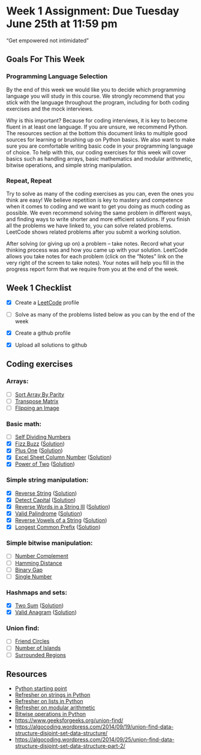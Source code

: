 # Week 1 Assignment: Due Tuesday June 25th at 11:59 pm

“Get empowered not intimidated” 

## Goals For This Week
### Programming Language Selection
By the end of this week we would like you to decide which programming language you will study in this course.  We strongly recommend that you stick with the language throughout the program, including for both coding exercises and the mock interviews.

Why is this important? Because for coding interviews, it is key to become fluent in at least one language. If you are unsure, we recommend Python. The resources section at the bottom this document links to multiple good sources for learning or brushing up on Python basics. We also want to make sure you are comfortable writing basic code in your programming language of choice. To help with this, our coding exercises for this week will cover basics such as handling arrays, basic mathematics and modular arithmetic, bitwise operations, and simple string manipulation.

### Repeat, Repeat
Try to solve as many of the coding exercises as you can, even the ones you think are easy! We believe repetition is key to mastery and competence when it comes to coding and we want to get you doing as much coding as possible. We even recommend solving the same problem in different ways, and finding ways to write shorter and more efficient solutions. If you finish all the problems we have linked to, you can solve related problems. LeetCode shows related problems after you submit a working solution.

After solving (or giving up on) a problem – take notes. Record what your thinking process was and how you came up with your solution. LeetCode allows you take notes for each problem (click on the “Notes” link on the very right of the screen to take notes). Your notes will help you fill in the progress report form that we require from you at the end of the week.

## Week 1 Checklist
- [x] Create a [LeetCode](https://leetcode.com/) profile
- [ ] Solve as many of the problems listed below as you can by the end of the week
- [x] Create a github profile
- [x] Upload all solutions to github


## Coding exercises
### Arrays:
- [ ] [Sort Array By Parity](https://leetcode.com/problems/sort-array-by-parity)
- [ ] [Transpose Matrix](https://leetcode.com/problems/transpose-matrix)
- [ ] [Flipping an Image](https://leetcode.com/problems/flipping-an-image)

### Basic math:
- [ ] [Self Dividing Numbers](https://leetcode.com/problems/self-dividing-numbers)
- [x] [Fizz Buzz](https://leetcode.com/problems/fizz-buzz) ([Solution](fizz-buzz.java))
- [x] [Plus One](https://leetcode.com/problems/plus-one) ([Solution](plus-one.java))
- [x] [Excel Sheet Column Number](https://leetcode.com/problems/excel-sheet-column-number) ([Solution](excel-sheet-column-number.java))
- [x] [Power of Two](https://leetcode.com/problems/power-of-two) ([Solution](power-of-two.java))

### Simple string manipulation:
- [x] [Reverse String](https://leetcode.com/problems/reverse-string) ([Solution](reverse-string.java))
- [x] [Detect Capital](https://leetcode.com/problems/detect-capital) ([Solution](detect-capital.java))
- [x] [Reverse Words in a String III](https://leetcode.com/problems/reverse-words-in-a-string-iii) ([Solution](reverse-words-in-a-string-iii.java))
- [x] [Valid Palindrome](https://leetcode.com/problems/valid-palindrome) ([Solution](valid-palindrome.java))
- [x] [Reverse Vowels of a String](https://leetcode.com/problems/reverse-vowels-of-a-string) ([Solution](reverse-vowels-of-a-string.java))
- [x] [Longest Common Prefix](https://leetcode.com/problems/longest-common-prefix) ([Solution](longest-common-prefix.java))

### Simple bitwise manipulation:
- [ ] [Number Complement](https://leetcode.com/problems/number-complement)
- [ ] [Hamming Distance](https://leetcode.com/problems/hamming-distance/)
- [ ] [Binary Gap](https://leetcode.com/problems/binary-gap)
- [ ] [Single Number](https://leetcode.com/problems/single-number)

### Hashmaps and sets:
- [x] [Two Sum](https://leetcode.com/problems/two-sum/) ([Solution](two-sum.java))
- [x] [Valid Anagram](https://leetcode.com/problems/valid-anagram/) ([Solution](valid-anagram.java))

### Union find:
- [ ] [Friend Circles](https://leetcode.com/problems/friend-circles)
- [ ] [Number of Islands](https://leetcode.com/problems/number-of-islands)
- [ ] [Surrounded Regions](https://leetcode.com/problems/surrounded-regions)

## Resources
- [Python starting point](https://www.learnpython.org)
- [Refresher on strings in Python](https://developers.google.com/edu/python/strings)
- [Refresher on lists in Python](https://developers.google.com/edu/python/lists)
- [Refresher on modular arithmetic](https://www.khanacademy.org/computing/computer-science/cryptography/modarithmetic/a/what-is-modular-arithmetic)
- [Bitwise operations in Python](https://wiki.python.org/moin/BitwiseOperators)
- https://www.geeksforgeeks.org/union-find/
- https://algocoding.wordpress.com/2014/09/19/union-find-data-structure-disjoint-set-data-structure/
- https://algocoding.wordpress.com/2014/09/25/union-find-data-structure-disjoint-set-data-structure-part-2/